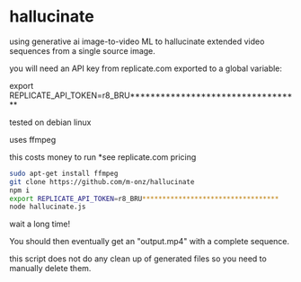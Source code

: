 
# hallucinate

using generative ai image-to-video ML to hallucinate extended video sequences from a single source image.

you will need an API key from replicate.com exported to a global variable:

export REPLICATE_API_TOKEN=r8_BRU**********************************

tested on debian linux

uses ffmpeg

this costs money to run *see replicate.com pricing

```sh
sudo apt-get install ffmpeg
git clone https://github.com/m-onz/hallucinate
npm i
export REPLICATE_API_TOKEN=r8_BRU**********************************
node hallucinate.js
```

wait a long time!

You should then eventually get an "output.mp4" with a complete sequence.

this script does not do any clean up of generated files so you need to manually delete them.
